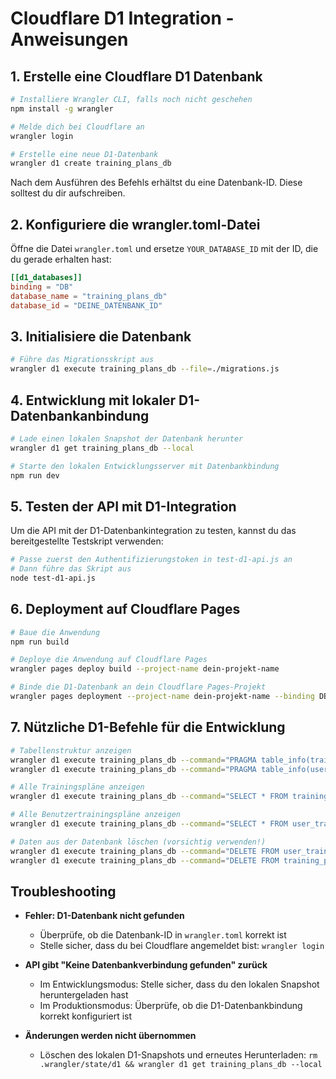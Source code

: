 # Cloudflare D1 Integration - Anweisungen

## 1. Erstelle eine Cloudflare D1 Datenbank

```bash
# Installiere Wrangler CLI, falls noch nicht geschehen
npm install -g wrangler

# Melde dich bei Cloudflare an
wrangler login

# Erstelle eine neue D1-Datenbank
wrangler d1 create training_plans_db
```

Nach dem Ausführen des Befehls erhältst du eine Datenbank-ID. Diese solltest du dir aufschreiben.

## 2. Konfiguriere die wrangler.toml-Datei

Öffne die Datei `wrangler.toml` und ersetze `YOUR_DATABASE_ID` mit der ID, die du gerade erhalten hast:

```toml
[[d1_databases]]
binding = "DB"
database_name = "training_plans_db"
database_id = "DEINE_DATENBANK_ID"
```

## 3. Initialisiere die Datenbank

```bash
# Führe das Migrationsskript aus
wrangler d1 execute training_plans_db --file=./migrations.js
```

## 4. Entwicklung mit lokaler D1-Datenbankanbindung

```bash
# Lade einen lokalen Snapshot der Datenbank herunter
wrangler d1 get training_plans_db --local

# Starte den lokalen Entwicklungsserver mit Datenbankbindung
npm run dev
```

## 5. Testen der API mit D1-Integration

Um die API mit der D1-Datenbankintegration zu testen, kannst du das bereitgestellte Testskript verwenden:

```bash
# Passe zuerst den Authentifizierungstoken in test-d1-api.js an
# Dann führe das Skript aus
node test-d1-api.js
```

## 6. Deployment auf Cloudflare Pages

```bash
# Baue die Anwendung
npm run build

# Deploye die Anwendung auf Cloudflare Pages
wrangler pages deploy build --project-name dein-projekt-name

# Binde die D1-Datenbank an dein Cloudflare Pages-Projekt
wrangler pages deployment --project-name dein-projekt-name --binding DB=training_plans_db
```

## 7. Nützliche D1-Befehle für die Entwicklung

```bash
# Tabellenstruktur anzeigen
wrangler d1 execute training_plans_db --command="PRAGMA table_info(training_plans);"
wrangler d1 execute training_plans_db --command="PRAGMA table_info(user_training_plans);"

# Alle Trainingspläne anzeigen
wrangler d1 execute training_plans_db --command="SELECT * FROM training_plans;"

# Alle Benutzertrainingspläne anzeigen
wrangler d1 execute training_plans_db --command="SELECT * FROM user_training_plans;"

# Daten aus der Datenbank löschen (vorsichtig verwenden!)
wrangler d1 execute training_plans_db --command="DELETE FROM user_training_plans;"
wrangler d1 execute training_plans_db --command="DELETE FROM training_plans;"
```

## Troubleshooting

- **Fehler: D1-Datenbank nicht gefunden**
  - Überprüfe, ob die Datenbank-ID in `wrangler.toml` korrekt ist
  - Stelle sicher, dass du bei Cloudflare angemeldet bist: `wrangler login`

- **API gibt "Keine Datenbankverbindung gefunden" zurück**
  - Im Entwicklungsmodus: Stelle sicher, dass du den lokalen Snapshot heruntergeladen hast
  - Im Produktionsmodus: Überprüfe, ob die D1-Datenbankbindung korrekt konfiguriert ist

- **Änderungen werden nicht übernommen**
  - Löschen des lokalen D1-Snapshots und erneutes Herunterladen: `rm .wrangler/state/d1 && wrangler d1 get training_plans_db --local`
